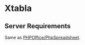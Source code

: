 # Xtabla

## Server Requirements
Same as [PHPOffice/PhpSpreadsheet](https://github.com/PHPOffice/PhpSpreadsheet).